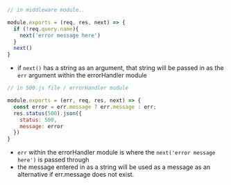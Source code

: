 ```javascript
// in middleware module..

module.exports = (req, res, next) => {
  if (!req.query.name){
    next('error message here')
  }
  next()
}
```
- if `next()` has a string as an argument, that string will be passed in as the `err` argument within the errorHandler module

```javascript
// in 500.js file / errorHandler module

module.exports = (err, req, res, next) => {
  const error = err.message ? err.message : err;
  res.status(500).json({
    status: 500,
    message: error
  })
}
```
- `err` within the errorHandler module is where the `next('error message here')` is passed through
- the message entered in as a string will be used as a message as an alternative if err.message does not exist.